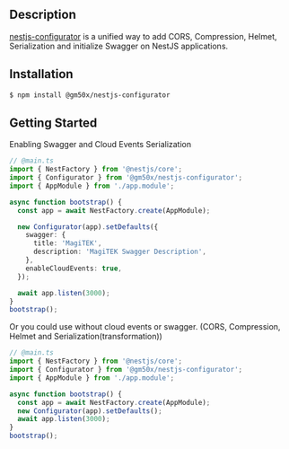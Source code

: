 ## Description

[nestjs-configurator](https://githuyb.com/gm50x/nestjs-configurator) is a unified way to add CORS, Compression, Helmet, Serialization and initialize Swagger on NestJS applications.

## Installation

```bash
$ npm install @gm50x/nestjs-configurator
```

## Getting Started

Enabling Swagger and Cloud Events Serialization

```typescript
// @main.ts
import { NestFactory } from '@nestjs/core';
import { Configurator } from '@gm50x/nestjs-configurator';
import { AppModule } from './app.module';

async function bootstrap() {
  const app = await NestFactory.create(AppModule);

  new Configurator(app).setDefaults({
    swagger: {
      title: 'MagiTEK',
      description: 'MagiTEK Swagger Description',
    },
    enableCloudEvents: true,
  });

  await app.listen(3000);
}
bootstrap();
```

Or you could use without cloud events or swagger. (CORS, Compression, Helmet and Serialization(transformation))

```typescript
// @main.ts
import { NestFactory } from '@nestjs/core';
import { Configurator } from '@gm50x/nestjs-configurator';
import { AppModule } from './app.module';

async function bootstrap() {
  const app = await NestFactory.create(AppModule);
  new Configurator(app).setDefaults();
  await app.listen(3000);
}
bootstrap();
```
